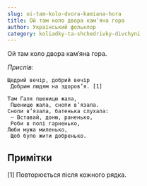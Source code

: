 ```yaml
---
slug: oi-tam-kolo-dvora-kamiana-hora
title: Ой там коло двора кам’яна гора
author: Український фольклор
category: koliadky-ta-shchedrivky-divchyni
---
```

Ой там коло двора кам’яна гора.

*Приспів:*

```
Щедрий вечір, добрий вечір
 Добрим людям на здоров’я. [1]
```

```
Там Галя пшеницю жала,
 Пшеницю жала, снопи в’язала. 
Снопи в’язала, батенька слухала:
 — Вставай, доню, раненько,
 Роби в полі гарненько, 
Люби мужа миленько,
 Щоб було жити добренько.
```

## Примітки

[1] Повторюється після кожного рядка.
